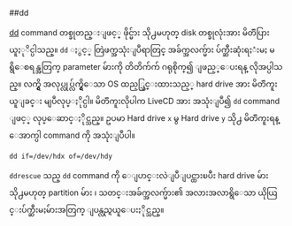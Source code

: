 ##dd

[dd](https://en.wikipedia.org/wiki/Dd_%28Unix%29) command တစ္ခုတည္းျဖင့္ ဖိုင္မ်ား သို႕မဟုတ္ disk တစ္ခုလုံးအား မိတၱဴပြားယူႏုိင္ပါသည္။ `dd` ႏွင့္ တြဲဖက္အသုံးျပဳရာတြင္ အခ်က္အလက္မ်ား ပ်က္ဆီးဆုံးရႈံးမႈ မရွိေစရန္အတြက္ parameter မ်ားကို တိတိက်က် ဂရုစိုက္၍ ျဖည့္ေပးရန္ လိုအပ္ပါသည္။ လက္ရွိ အလုပ္လုပ္လ်က္ရွိေသာ OS ထည့္သြင္းထားသည့္ hard drive အား မိတၱဴကူးယူျခင္း မျပဳလုပ္ႏိုင္ပါ။ မိတၱဴကူးလိုပါက LiveCD အား အသုံးျပဳ၍ `dd` command ျဖင့္ လုပ္ေဆာင္ႏိုင္သည္။ ဥပမာ Hard drive `x` မွ Hard drive `y` သို႕ မိတၱဴကူးရန္ ေအာက္ပါ command  ကို အသုံးျပဳပါ။

	dd if=/dev/hdx of=/dev/hdy

   `ddrescue`  သည္ `dd` command ကို ေျပာင္းလဲျပဳျပင္ထားၿပီး hard drive  မ်ား သို႕မဟုတ္ partition မ်ား ၊ သတင္းအခ်က္အလက္မ်ား၏ အလားအလာရွိေသာ ယိုယြင္းပ်က္ဆီးမႈမ်ားအတြက္  ျပန္လည္ရယူေပးႏိုင္သည္။

